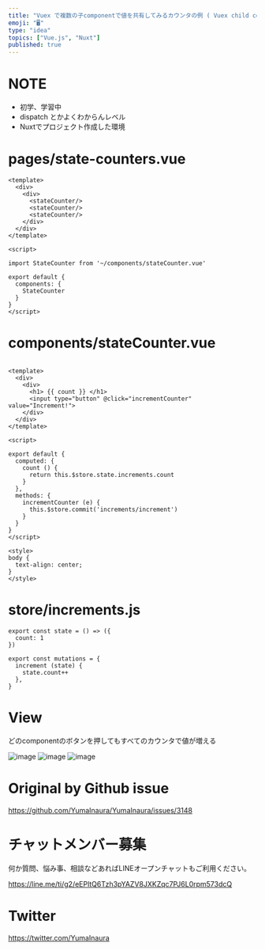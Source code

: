 ```yaml
---
title: "Vuex で複数の子componentで値を共有してみるカウンタの例 ( Vuex child component share store "
emoji: "🖥"
type: "idea"
topics: ["Vue.js", "Nuxt"]
published: true
---
```


# NOTE

- 初学、学習中
- dispatch とかよくわからんレベル
- Nuxtでプロジェクト作成した環境

# pages/state-counters.vue



```vue
<template>
  <div>
    <div>
      <stateCounter/>
      <stateCounter/>
      <stateCounter/>
    </div>
  </div>
</template>

<script>

import StateCounter from '~/components/stateCounter.vue'

export default {
  components: {
    StateCounter
  }
}
</script>

```

# components/stateCounter.vue

```vue

<template>
  <div>
    <div>
      <h1> {{ count }} </h1>
      <input type="button" @click="incrementCounter" value="Increment!">
    </div>
  </div>
</template>

<script>

export default {
  computed: {
    count () {
      return this.$store.state.increments.count
    }
  },
  methods: {
    incrementCounter (e) {
      this.$store.commit('increments/increment')
    }
  }
}
</script>

<style>
body {
  text-align: center;
}
</style>

```

# store/increments.js

```vue
export const state = () => ({
  count: 1
})

export const mutations = {
  increment (state) {
    state.count++
  },
}

```

# View

どのcomponentのボタンを押してもすべてのカウンタで値が増える

![image](https://user-images.githubusercontent.com/13635059/81037304-2ea98680-8edd-11ea-9eba-df2d11d33546.png)
![image](https://user-images.githubusercontent.com/13635059/81037305-2f421d00-8edd-11ea-9bb9-7b268f00313f.png)
![image](https://user-images.githubusercontent.com/13635059/81037307-2fdab380-8edd-11ea-88f4-a3e2db299428.png)


# Original by Github issue

https://github.com/YumaInaura/YumaInaura/issues/3148











<!-- Update From Qiita API -->

# チャットメンバー募集


何か質問、悩み事、相談などあればLINEオープンチャットもご利用ください。

https://line.me/ti/g2/eEPltQ6Tzh3pYAZV8JXKZqc7PJ6L0rpm573dcQ





# Twitter


https://twitter.com/YumaInaura


<!-- Update From Qiita API -->


